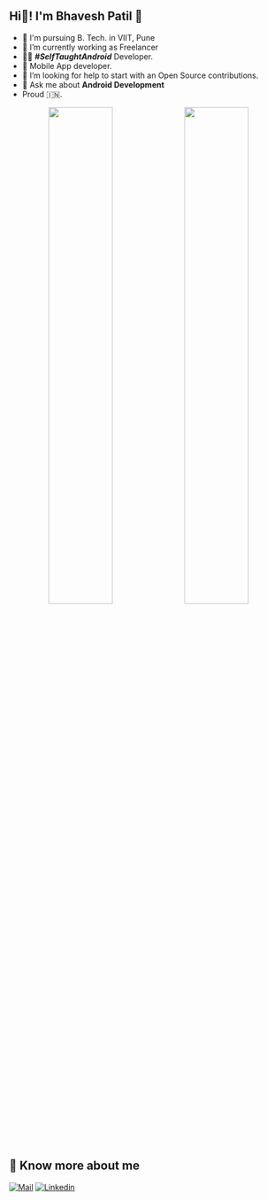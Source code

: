 ## Hi👋! I'm Bhavesh Patil  🙋‍

- 🌱 I'm pursuing B. Tech. in VIIT, Pune
- 🔭 I’m currently working as Freelancer
- 👨‍💻 ***#SelfTaughtAndroid*** Developer.
- 📱 Mobile App developer.
- 🤔 I’m looking for help to start with an Open Source contributions.
- 💬 Ask me about **Android Development**
- Proud 🇮🇳.

<p align="center">
  <img width="48%" src="https://github-readme-stats.vercel.app/api?username=bhavesh-1712&show_icons=true&theme=chartreuse-dark" />
  <img width="48%" src="https://github-readme-streak-stats.herokuapp.com/?user=bhavesh-1712&theme=blue-green" />
</p>

## 🔗 Know more about me 

[![Mail](https://img.shields.io/badge/-Say%20Hi!-black?style=for-the-badge&logo=gmail)](mailto:bhaveshpatil0404@gmail.com)
[![Linkedin](https://img.shields.io/badge/-LinkedIn-black?style=for-the-badge&logo=Linkedin)](https://www.linkedin.com/in/bhavesh1712/)
